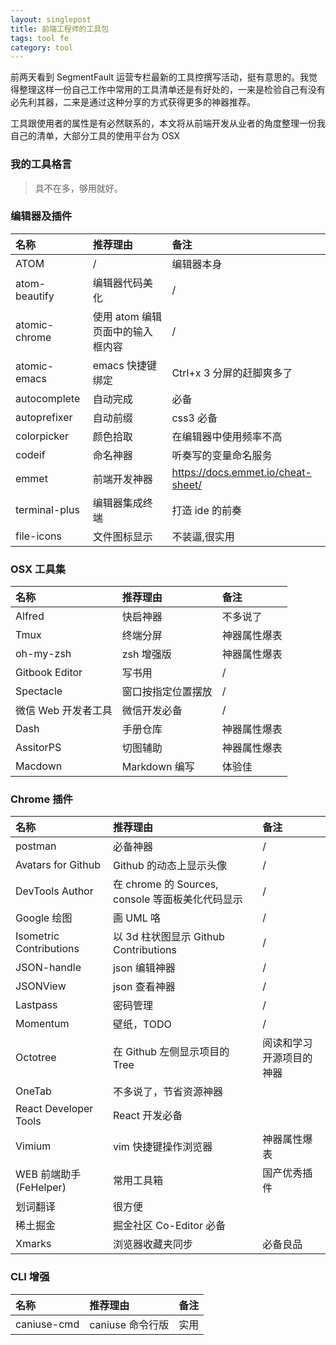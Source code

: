 ```yaml
---
layout: singlepost
title: 前端工程师的工具包
tags: tool fe
category: tool
---
```


前两天看到 SegmentFault 运营专栏最新的工具控撰写活动，挺有意思的。我觉得整理这样一份自己工作中常用的工具清单还是有好处的，一来是检验自己有没有必先利其器，二来是通过这种分享的方式获得更多的神器推荐。

<!-- more -->

工具跟使用者的属性是有必然联系的，本文将从前端开发从业者的角度整理一份我自己的清单，大部分工具的使用平台为 OSX

### 我的工具格言

> 具不在多，够用就好。

### 编辑器及插件

| 名称 | 推荐理由 | 备注 |
| :---- | :----- | :----- |
| ATOM | / | 编辑器本身 |
| atom-beautify | 编辑器代码美化 | / |
| atomic-chrome | 使用 atom 编辑页面中的输入框内容 | / |
| atomic-emacs | emacs 快捷键绑定 | Ctrl+x 3 分屏的赶脚爽多了 |
| autocomplete | 自动完成 | 必备 |
| autoprefixer | 自动前缀 | css3 必备 |
| colorpicker | 颜色拾取 | 在编辑器中使用频率不高 |
| codeif | 命名神器 | 听奏写的变量命名服务 |
| emmet | 前端开发神器 | <https://docs.emmet.io/cheat-sheet/> |
| terminal-plus | 编辑器集成终端 | 打造 ide 的前奏 |
| file-icons | 文件图标显示 | 不装逼,很实用 |

### OSX 工具集

| 名称 | 推荐理由 | 备注 |
| :---- | :----- | :----- |
| Alfred | 快启神器 | 不多说了 |
| Tmux | 终端分屏 | 神器属性爆表 |
| oh-my-zsh | zsh 增强版 | 神器属性爆表 |
| Gitbook Editor | 写书用 | / |
| Spectacle | 窗口按指定位置摆放 | / |
| 微信 Web 开发者工具 | 微信开发必备 | / |
| Dash | 手册仓库 | 神器属性爆表 |
| AssitorPS | 切图辅助 | 神器属性爆表 |
| Macdown | Markdown 编写 | 体验佳 |

### Chrome 插件

| 名称 | 推荐理由 | 备注 |
| :---- | :----- | :----- |
| postman | 必备神器 | / |
| Avatars for Github | Github 的动态上显示头像 | / |
| DevTools Author | 在 chrome 的 Sources, console 等面板美化代码显示 | / |
| Google 绘图 | 画 UML 咯 | / |
| Isometric Contributions | 以 3d 柱状图显示 Github Contributions | / |
| JSON-handle | json 编辑神器 | / |
| JSONView | json 查看神器 | / |
| Lastpass | 密码管理 | / |
| Momentum | 壁纸，TODO | / |
| Octotree | 在 Github 左侧显示项目的 Tree | 阅读和学习开源项目的神器 |
| OneTab | 不多说了，节省资源神器 |  |
| React Developer Tools | React 开发必备 |  |
| Vimium | vim 快捷键操作浏览器 | 神器属性爆表 |
| WEB 前端助手 (FeHelper) | 常用工具箱 | 国产优秀插件 |
| 划词翻译 | 很方便 |  |
| 稀土掘金 | 掘金社区 Co-Editor 必备 |  |
| Xmarks | 浏览器收藏夹同步 | 必备良品 |

### CLI 增强

| 名称 | 推荐理由 | 备注 |
| :---- | :----- | :----- |
| caniuse-cmd | caniuse 命令行版 | 实用 |
